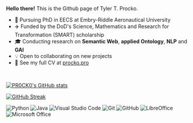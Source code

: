 **Hello there!** This is the Github page of Tyler T. Procko.

* 📖 Pursuing PhD in EECS at Embry-Riddle Aeronautical University 
* ✈️ Funded by the DoD's Science, Mathematics and Research for Transformation (SMART) scholarship
* 🎓 Conducting research on **Semantic Web**, **applied Ontology**, **NLP** and **GAI**
* 💡 Open to collaborating on new projects
* 💬 See my full CV at [procko.pro](https://procko.pro)

<br>

[![PR0CK0's GitHub stats](https://github-readme-stats.vercel.app/api?username=pr0ck0&show_icons=true&count_private=true&theme=radical)](https://github.com/anuraghazra/github-readme-stats)

[![GitHub Streak](https://streak-stats.demolab.com/?user=PR0CK0&theme=radical)](https://git.io/streak-stats)

<!-- https://github.com/Ileriayo/markdown-badges -->

![Python](https://img.shields.io/badge/python-3670A0?style=for-the-badge&logo=python&logoColor=ffdd54)
![Java](https://img.shields.io/badge/java-%23ED8B00.svg?style=for-the-badge&logo=java&logoColor=white)
![Visual Studio Code](https://img.shields.io/badge/Visual%20Studio%20Code-0078d7.svg?style=for-the-badge&logo=visual-studio-code&logoColor=white)
![Git](https://img.shields.io/badge/git-%23F05033.svg?style=for-the-badge&logo=git&logoColor=white)
![GitHub](https://img.shields.io/badge/github-%23121011.svg?style=for-the-badge&logo=github&logoColor=white)
![LibreOffice](https://img.shields.io/badge/LibreOffice-%2318A303?style=for-the-badge&logo=LibreOffice&logoColor=white)
![Microsoft Office](https://img.shields.io/badge/Microsoft_Office-D83B01?style=for-the-badge&logo=microsoft-office&logoColor=white)